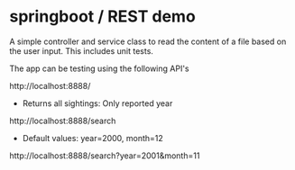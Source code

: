 # springboot / REST demo

A simple controller and service class to read the content of a file based on the user input.
This includes unit tests.

The app can be testing using the following API's

http://localhost:8888/
- Returns all sightings: Only reported year

http://localhost:8888/search
- Default values: year=2000, month=12

http://localhost:8888/search?year=2001&month=11
